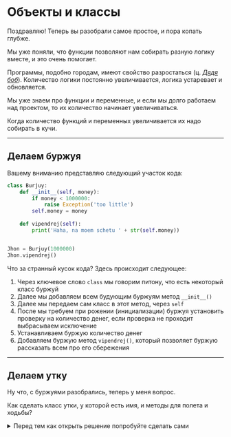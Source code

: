 # Объекты и классы

Поздравляю! Теперь вы разобрали самое простое, и пора копать глубже.

Мы уже поняли, что функции позволяют нам собирать разную логику вместе, и это очень помогает.

Программы, подобно городам, имеют свойство разростаться (ц. [*Дядя боб*](https://ru.wikipedia.org/wiki/Мартин,_Роберт_(инженер))). Количество логики постоянно увеличивается, логика устаревает и обновляется.

Мы уже знаем про функции и переменные, и если мы долго работаем над проектом, то их количество начинает увеличиваться.

Когда количество функций и переменных увеличивается их надо собирать в кучи. 


---

## Делаем буржуя

Вашему вниманию представляю следующий участок кода:

```python
class Burjuy:
    def __init__(self, money):
        if money < 1000000:
            raise Exception('too little')
        self.money = money
    
    def vipendrej(self):
        print('Haha, na moem schetu ' + str(self.money))


Jhon = Burjuy(1000000)
Jhon.vipendrej()
```

Что за странный кусок кода? Здесь происходит следующее:

1. Через ключевое слово `class` мы говорим питону, что есть некоторый класс буржуй
2. Далее мы добавляем всем будующим буржуям метод `__init__()`
3. Далее мы передаем сам класс в этот метод, через `self`
4. После мы требуем при рожении (инициализации) буржуя установить проверку на количество денег, если проверка не проходит выбрасываем исключение
5. Устанавливаем буржую количество денег
6. Добавляем буржую метод `vipendrej()`, который позволяет буржую рассказать всем про его сбережения

---

## Делаем утку

Ну что, с буржуями разобрались, теперь у меня вопрос. 

Как сделать класс утки, у которой есть имя, и методы для полета и ходьбы?

<details>
<summary>Перед тем как открыть решение попробуйте сделать сами</summary>
<p>

```python
class Duck:
    def __init__(self, name):
        self.name = name
    
    def walk():
        print('грациозно пойду к озеру')

    def fly():
        print('пока людишки, я на юг')
```

</p>
</details>  